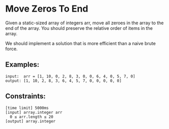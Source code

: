 # Move Zeros To End

Given a static-sized array of integers arr, move all zeroes in the array to the end of the array. You should 
preserve the relative order of items in the array.

We should implement a solution that is more efficient than a naive brute force.
  
## Examples:

```
input:  arr = [1, 10, 0, 2, 8, 3, 0, 0, 6, 4, 0, 5, 7, 0]
output: [1, 10, 2, 8, 3, 6, 4, 5, 7, 0, 0, 0, 0, 0]
```

## Constraints:

```
[time limit] 5000ms
[input] array.integer arr
  0 ≤ arr.length ≤ 20
[output] array.integer
```
